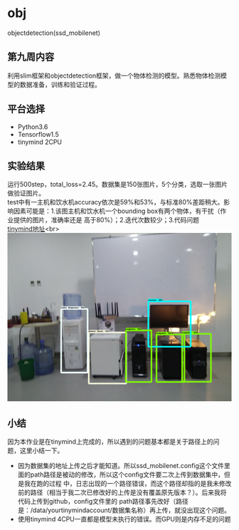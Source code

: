 # obj
objectdetection(ssd_mobilenet)<br>
## 第九周内容<br>

利用slim框架和objectdetection框架，做一个物体检测的模型。熟悉物体检测模型的数据准备，训练和验证过程。<br>
## 平台选择<br>

* Python3.6<br>
* Tensorflow1.5<br>
* tinymind 2CPU<br>
## 实验结果<br>

运行500step，total_loss=2.45。数据集是150张图片，5个分类，选取一张图片做验证图片。<br>
test中有一主机和饮水机accuracy依次是59%和53%，与标准80%差距稍大。影响因素可能是：1.该图主机和饮水机一个bounding box有两个物体，有干扰（作业提供的图片，准确率还是
高于80%）；2.迭代次数较少；3.代码问题<br>
[tinymind地址](https://www.tinymind.com/executions/518sydc2 "https://www.tinymind.com/executions/518sydc2")<br>
![](https://github.com/Neilyooo/obj/blob/master/output.png "test.png")
## 小结<br>
因为本作业是在tinymind上完成的，所以遇到的问题基本都是关于路径上的问题，这里小结一下。<br>
* 因为数据集的地址上传之后才能知道。所以ssd_mobilenet.config这个文件里面的path路径是被动的修改，所以这个config文件要二次上传到数据集中，但是我在跑的过程
中，日志出现的一个路径错误，而这个路径却指的是我未修改前的路径（相当于我二次已修改好的上传是没有覆盖原先版本？）。后来我将代码上传到github，config文件里的
path路径事先改好（路径是：/data/yourtinymindaccount/数据集名称）再上传，就没出现这个问题。
* 使用tinymind 4CPU一直都是模型未执行的错误。而GPU则是内存不足的问题
